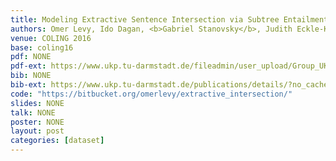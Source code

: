 ```yaml
---
title: Modeling Extractive Sentence Intersection via Subtree Entailment 
authors: Omer Levy, Ido Dagan, <b>Gabriel Stanovsky</b>, Judith Eckle-Kohler, Iryna Gurevych
venue: COLING 2016
base: coling16
pdf: NONE
pdf-ext: https://www.ukp.tu-darmstadt.de/fileadmin/user_upload/Group_UKP/publikationen/2016/2016_COLING_intersection_cameraReady.pdf
bib: NONE
bib-ext: https://www.ukp.tu-darmstadt.de/publications/details/?no_cache=1&tx_bibtex_pi1%5Bpub_id%5D=TUD-CS-2016-1448&type=99&tx_bibtex_pi1%5Bbibtex%5D=yes
code: "https://bitbucket.org/omerlevy/extractive_intersection/"
slides: NONE
talk: NONE
poster: NONE
layout: post
categories: [dataset]
---
```

